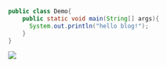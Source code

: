
```java
public class Demo{
    public static void main(String[] args){
      System.out.println("hello blog!");
    }
}


```
![](http://www.longmarch.work/images/posts/blog/pattern/)